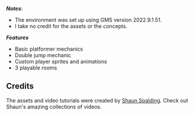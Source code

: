 
***Notes***: 

* The environment was set up using GMS version 2022.9.1.51. 
* I take no credit for the assets or the concepts.

***Features***
* Basic platformer mechanics
* Double jump mechanic
* Custom player sprites and animations
* 3 playable rooms

## Credits
The assets and video tutorials were created by [Shaun Spalding](https://www.youtube.com/c/ShaunSpalding).
Check out Shaun's amazing collections of videos.
